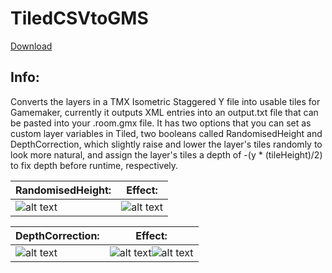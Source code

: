 # TiledCSVtoGMS

[Download](https://drive.google.com/file/d/0B_bRpsgUligWVHV6N1lIRG81clU/view?usp=sharing)

## Info:
Converts the layers in a TMX Isometric Staggered Y file into usable tiles for Gamemaker, currently it outputs XML entries into an output.txt file that can be pasted into your .room.gmx file.
It has two options that you can set as custom layer variables in Tiled, two booleans called RandomisedHeight and DepthCorrection, which slightly raise and lower the layer's tiles randomly to look more natural, and assign the layer's tiles a depth of -(y * (tileHeight)/2) to fix depth before runtime, respectively.

RandomisedHeight: | Effect:
--- | ---
![alt text](http://i.imgur.com/F5jAGJd.png?2) | ![alt text](http://i.imgur.com/c8ZeuaG.png?1)  
  
DepthCorrection: | Effect:
--- | ---
![alt text](http://i.imgur.com/QY888KY.png?1) | ![alt text](http://i.imgur.com/otKJkmP.png?1)![alt text](http://i.imgur.com/a98a5R0.png?1)
